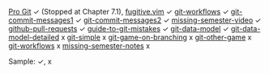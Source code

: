[Pro Git](https://git-scm.com/book/en/v2) ✓ (Stopped at Chapter 7.1), 
[fugitive.vim](https://github.com/tpope/vim-fugitive) ✓ 
[git-workflows](https://www.endoflineblog.com/gitflow-considered-harmful) ✓
[git-commit-messages1](https://tbaggery.com/2008/04/19/a-note-about-git-commit-messages.html) ✓
[git-commit-messages2](https://cbea.ms/git-commit/) ✓
[missing-semester-video](https://www.youtube.com/watch?v=2sjqTHE0zok) ✓
[github-pull-requests](https://docs.github.com/en/pull-requests/collaborating-with-pull-requests/proposing-changes-to-your-work-with-pull-requests/about-pull-requests) ✓
[guide-to-git-mistakes](https://ohshitgit.com/) ✓
[git-data-model](https://eagain.net/articles/git-for-computer-scientists/) ✓
[git-data-model-detailed](http://jwiegley.github.io/git-from-the-bottom-up/2-The-Index/1-meet-the-middle-man.html) x
[git-simple](https://xosh.org/explain-git-in-simple-words/) x
[git-game-on-branching](https://learngitbranching.js.org/) x
[git-other-game](https://ohmygit.org/) x
[git-workflows](https://martinfowler.com/articles/branching-patterns.html) x
[missing-semester-notes](https://missing.csail.mit.edu/2020/version-control/) x

Sample: ✓, x

